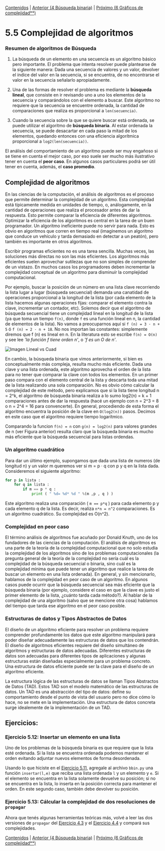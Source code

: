 [Contenidos](../Contenidos.md) \| [Anterior (4 Búsqueda binaria)](04_BusqBinaria.md) \| [Próximo (6 Gráficos de complejidad**)](06_gráficos_de_complejidad.md)

# 5.5 Complejidad de algoritmos

### Resumen de algoritmos de Búsqueda

1. La búsqueda de un elemento en una secuencia es un
algoritmo básico pero importante. El problema que intenta resolver puede
plantearse de la siguiente manera: Dada una secuencia de valores y un
valor, devolver el índice del valor en la secuencia, si se encuentra, de no
encontrarse el valor en la secuencia señalarlo apropiadamente.

2. Una de las formas de resolver el problema es mediante la **búsqueda lineal**, que consiste en ir revisando uno a uno los elementos de
la secuencia y comparándolos con el elemento a buscar.  Este algoritmo no
requiere que la secuencia se encuentre ordenada, la cantidad de comparaciones
que realiza es proporcional a `len(secuencia)`.

3. Cuando la secuencia sobre la que se quiere buscar está ordenada, se
puede utilizar el algoritmo de **búsqueda binaria**.  Al estar ordenada
la secuencia, se puede desacartar en cada paso la mitad de los elementos,
quedando entonces con una eficiencia algorítmica proporcional a
`log2(len(secuencia))`.

El análisis del comportamiento de un algoritmo puede ser muy engañoso
si se tiene en cuenta el mejor caso, por eso suele ser mucho más
ilustrativo tener en cuenta el **peor caso**.  En algunos casos
particulares podrá ser útil tener en cuenta, además, el **caso promedio**.

## Complejidad de algoritmos

En las ciencias de la computación, el análisis de algoritmos es el proceso que permite determinar  la complejidad de un algoritmo. Esta complejidad está típicamente medida en unidades de tiempo, o, análogamente, en la cantidad de operaciones que realiza el procesador antes de dar la respuesta. Esto permite comparar la eficiencia de diferentes algoritmos. Optimizar la eficiencia de los algoritmos es central en la tarea de un buen programador. Un algoritmo
ineficiente puede no servir para nada. Esto es obvio en algoritmos que corren en tiempo real (imaginemos un algoritmo que conduce un vehículo y tarda demasiado en detectar a un peatón), pero también es importante en otros algoritmos. 

Escribir programas eficientes no es una tarea sencilla. Muchas veces, las soluciones más directas no son las más eficientes. Los algoritmos más eficientes suelen aprovechar sutilezas que no son simples de comprender de un vistazo. En muchos casos los programadores deben incrementar la complejidad conceptual de un algoritmo para disminuír la complejidad computacional.

Por ejemplo, buscar la posición de un número en una lista clave recorriendo la lista lugar a lugar (búsqueda secuencial) demanda una canatidad de operaciones proporcional a la longitud de la lista (por cada elemento de la lista hacemos algunas operaciones fijas: comparar el elemento contra la clave, incrementar un contador, etc). Solemos decir que el algoritmo de búsqueda secuencial tiene un complejidad lineal en la longitud de la lista (ya que toma un tiempo `f(n)`, donde `f` es una función lineal en n, la cantidad de elementos de la lista). No vamos a preocuparnos aquí si `f (n) = 3 · n + 5` ó `f (n) = 2 · n + 18`. No nos importan las constantes: simplemente diremos que f (n) es lineal en n. En la literatura esto se escribe `f(n) = O(n)` y see lee *'la función f tiene orden n'*, o *'f es un O de n'*.

![Imagen Lineal vs Cuad](./lin_cuad.png)


En cambio, la búsqueda binaria que vimos anteriormente, si bien es conceptualmente más compleja, resulta mucho más eficiente. Dada una clave y una lista ordenada, este algoritmo aprovecha el orden de la lista para no tener que comparar la clave con todos los elementos. En un primer paso compara con el elemento central de la lista y descarta toda una mitad de la lista realizando una sola comparación. No es obvio cómo calcular la complejidad de este método, pero explicamos que si la lista tiene longitud n = 2^k, el
algoritmo de búsqueda binaria realiza a lo sumo log2(n) = k + 1 comparaciones antes de dar la respuesta (hacé un ejemplo con n = 2^3 = 8 o n = 2^4 = 16 para convencerte). En general, procediendo de esta forma el algoritmo encuentra la posición de la clave en `O(log2(n))` pasos. Decimos en este caso que el algoritmo requiere tiempo logarítmico.

Comparando la funcion `f(n) = n` con `g(n) = log2(n)` para valores grandes de n (ver Figura anterior) resulta claro que la búsqueda binaria es mucho más eficiente que la búsqueda secuencial para listas ordendas.

### Un algoritmo cuadrático

Para dar un último ejemplo, supongamos que dada una lista de numeros (de longitud n) y un valor m queremos ver si m = p · q con p y q en la lista dada. Consideremos el siguiente algoritmo:
```python
for p in lista :
    for q in lista :
        if m == p * q :
            print ( " %d= %d* %d " %(m ,p , q ) )
```
Este algoritmo realiza una comparación ( `m == p*q` ) para cada elemento p y cada elemento q de la lista. Es decir, realiza `n*n = n^2` comparaciones. Es un algoritmo cuadrático. Su complejidad es O(n^2). 

### Complejidad en peor caso

El término análisis de algoritmos fue acuñado por Donald Knuth, uno de los fundadores de las ciencias de la computación. El análisis de algoritmos es una parte de la teoría de la complejidad computacional que no solo estudia la complejidad de los algoritmos sino de los problemas computacionales (la pregunta general de la teoría de la complejidad no sería cuál es la complejidad de la búsqueda secuencial o binaria, sino cuál es la complejidad mínima que puede tener un algoritmo que realice la tarea de buscar un elemento
en una lista ordenada). En general, y sin mencionarlo, hablamos de la complejidad en peor caso de un algoritmo. En algunos casos puede ocurrir que la búsqueda secuencial sea más eficiente que la búsqueda binaria (por ejemplo, considere el caso en que la clave es justo el primer elemento de la lista, ¿cuánto tarda cada método?). Al hablar de la complejidad de una algoritmo (salvo que se mencione otra cosa) hablamos del tiempo que tarda ese algoritmo en el peor caso posible.

### Estructuras de datos y Tipos Abstractos de Datos

El diseño de un algoritmo eficiente para resolver un problema requiere comprender profundamente los datos que este algoritmo manipulará para poder diseñar adecuadamente las estructuras de datos que los contendrán. El diseño de algoritmos eficientes requiere del diseño simultáneo de algoritmos y estructuras de datos adecuadas. Diferentes estructuras de datos son adecuadas para diferentes tipos de aplicaciones y algunas estructuras están diseñadas especialmente para un problema concreto. Una estructura de datos eficiente puede ser la clave para el diseño de un algoritmo eficiente.

La estructura lógica de las estructuras de datos se llaman Tipos Abstractos de Datos (TAD). Estos TAD son el modelo matemático de las estructuras de datos. Un TAD es una abstracción del tipo de datos: define su comportamiento desde el punto de vista del usuario pero no dice cómo lo hace, no se mete en la implementación. Una estructura de datos concreta surge idealemente de la  implementación de un TAD.

## Ejercicios:

### Ejercicio 5.12: Insertar un elemento en una lista
Uno de los problemas de la búsqueda binaria es que requiere que la lista esté ordenada. Si la lista se encuentra ordenada podemos mantener el orden evitando adjuntar nuevos elementos de forma desordenada.

Usando lo que hiciste en el [Ejercicio 5.11](../05_Organización_y_Complejidad/04_BusqBinaria.md#ejercicio-511-búsqueda-binaria), agregale al archivo `bbin.py` una función `insertar(l,e)` que reciba una lista ordenada `l` y un elemento y `e`. Si el elemento se encuentra en la lista solamente devuelve su posición; si no se encuentra en la lista, lo inserta en la posición correcta para mantener el orden. En este segundo caso, también debe devolver su posición.

### Ejercicio 5.13: Cálcular la complejidad de dos resoluciones de `propagar`
Ahora que tenés algunas herramientas teóricas más, volvé a leer las dos versiones de `propagar` del [Ejercicio 4.3](../04_Random_Plt_Dbg/01_Debugger.md#ejercicio-43-propagar-por-vecinos) y el [Ejercicio 4.4](../04_Random_Plt_Dbg/01_Debugger.md#ejercicio-44-propagar-por-como-el-auto-fantástico) y compará sus complejidades.



[Contenidos](../Contenidos.md) \| [Anterior (4 Búsqueda binaria)](04_BusqBinaria.md) \| [Próximo (6 Gráficos de complejidad**)](06_gráficos_de_complejidad.md)

